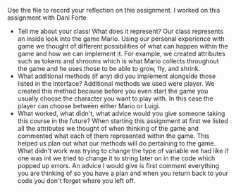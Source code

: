 Use this file to record your reflection on this assignment.
I worked on this assignment with Dani Forte

- Tell me about your class! What does it represent?
Our class represents an inside look into the game Mario. Using our personal experience with game we thought of different possibilities of what can happen within the game and how we can implement it. For example, we created attributes such as tokens and shrooms which is what Mario collects throughout the game and he uses those to be able to grow, fly, and shrink. 
- What additional methods (if any) did you implement alongside those listed in the interface?
Additional methods we used were player. We created this method because before you even start the game you usually choose the character you want to play with. In this case the player can choose between either Mario or Luigi.
- What worked, what didn't, what advice would you give someone taking this course in the future?
When starting this assignment at first we listed all the attributes we thought of when thinking of the game and commented what each of them represented within the game. This helped us plan out what our methods will do pertaining to the game. What didn't work was trying to change the type of variable we had like if one was int we tried to change it to string later on in the code which popped up errors. An advice I would give is first comment everything you are thinking of so you have a plan and when you return back to your code you don't forget where you left off.
